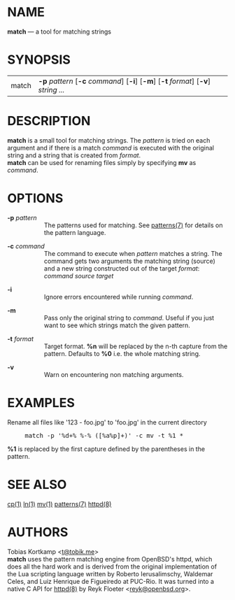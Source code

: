 <div class="mandoc">
<div class="section">
<h1 id="x4e414d45">NAME</h1> <b class="name">match</b> &#8212; <span class="desc">a tool for matching strings</span></div>
<div class="section">
<h1 id="x53594e4f50534953">SYNOPSIS</h1><table class="synopsis">
<col style="width: 5.00ex;"/>
<col/>
<tbody>
<tr>
<td>
match</td>
<td>
<b class="flag">-p</b> <i class="arg">pattern</i> [<span class="opt"><b class="flag">-c</b> <i class="arg">command</i></span>] [<span class="opt"><b class="flag">-i</b></span>] [<span class="opt"><b class="flag">-m</b></span>] [<span class="opt"><b class="flag">-t</b> <i class="arg">format</i></span>] [<span class="opt"><b class="flag">-v</b></span>] <i class="arg">string ...</i></td>
</tr>
</tbody>
</table>
</div>
<div class="section">
<h1 id="x4445534352495054494f4e">DESCRIPTION</h1> <b class="name">match</b> is a small tool for matching strings.  The <i class="arg">pattern</i> is tried on each argument and if there is a match <i class="arg">command</i> is executed with the original string and a string that is created from <i class="arg">format</i>.<div class="spacer">
</div>
<b class="name">match</b> can be used for renaming files simply by specifying  <b>mv</b> as <i class="arg">command</i>.</div>
<div class="section">
<h1 id="x4f5054494f4e53">OPTIONS</h1><dl style="margin-top: 0.00em;margin-bottom: 0.00em;" class="list list-tag">
<dt class="list-tag" style="margin-top: 1.00em;">
<b class="flag">-p</b> <i class="arg">pattern</i></dt>
<dd class="list-tag" style="margin-left: 11.00ex;">
The patterns used for matching.  See <a class="link-man" href="http://www.openbsd.org/cgi-bin/man.cgi/OpenBSD-current/man7/patterns.7?query=patterns&amp;sec=7">patterns(7)</a> for details on the pattern language.</dd>
<dt class="list-tag" style="margin-top: 1.00em;">
<b class="flag">-c</b> <i class="arg">command</i></dt>
<dd class="list-tag" style="margin-left: 11.00ex;">
The command to execute when <i class="arg">pattern</i> matches a string.  The command gets two arguments the matching string (source) and a new string constructed out of the target <i class="arg">format</i>:<div class="spacer">
</div>
<i class="arg">command</i> <i class="arg">source</i> <i class="arg">target</i></dd>
<dt class="list-tag" style="margin-top: 1.00em;">
<b class="flag">-i</b></dt>
<dd class="list-tag" style="margin-left: 11.00ex;">
Ignore errors encountered while running <i class="arg">command</i>.</dd>
<dt class="list-tag" style="margin-top: 1.00em;">
<b class="flag">-m</b></dt>
<dd class="list-tag" style="margin-left: 11.00ex;">
Pass only the original string to <i class="arg">command</i>. Useful if you just want to see which strings match the given pattern.</dd>
<dt class="list-tag" style="margin-top: 1.00em;">
<b class="flag">-t</b> <i class="arg">format</i></dt>
<dd class="list-tag" style="margin-left: 11.00ex;">
Target format.  <b>%n</b> will be replaced by the n-th capture from the pattern.  Defaults to  <b>%0</b> i.e. the whole matching string.</dd>
<dt class="list-tag" style="margin-top: 1.00em;">
<b class="flag">-v</b></dt>
<dd class="list-tag" style="margin-left: 11.00ex;">
Warn on encountering non matching arguments.</dd>
</dl>
</div>
<div class="section">
<h1 id="x4558414d504c4553">EXAMPLES</h1> Rename all files like '123 - foo.jpg' to 'foo.jpg' in the current directory<div class="spacer">
</div>
<pre style="margin-left: 5.00ex;" class="lit display">
match -p '%d+% %-% ([%a%p]+)' -c mv -t %1 *</pre>
<div class="spacer">
</div>
<b>%1</b> is replaced by the first capture defined by the parentheses in the pattern.</div>
<div class="section">
<h1 id="x53454520414c534f">SEE ALSO</h1> <a class="link-man" href="http://www.openbsd.org/cgi-bin/man.cgi/OpenBSD-current/man1/cp.1?query=cp&amp;sec=1">cp(1)</a> <a class="link-man" href="http://www.openbsd.org/cgi-bin/man.cgi/OpenBSD-current/man1/ln.1?query=ln&amp;sec=1">ln(1)</a> <a class="link-man" href="http://www.openbsd.org/cgi-bin/man.cgi/OpenBSD-current/man1/mv.1?query=mv&amp;sec=1">mv(1)</a> <a class="link-man" href="http://www.openbsd.org/cgi-bin/man.cgi/OpenBSD-current/man7/patterns.7?query=patterns&amp;sec=7">patterns(7)</a> <a class="link-man" href="http://www.openbsd.org/cgi-bin/man.cgi/OpenBSD-current/man8/httpd.8?query=httpd&amp;sec=8">httpd(8)</a></div>
<div class="section">
<h1 id="x415554484f5253">AUTHORS</h1> <span class="author">Tobias Kortkamp</span> &lt;<a class="link-mail" href="mailto:t@tobik.me">t@tobik.me</a>&gt;<div class="spacer">
</div>
<b class="name">match</b> uses the pattern matching engine from OpenBSD's httpd, which does all the hard work and is derived from the original implementation of the Lua scripting language written by <span class="author">Roberto Ierusalimschy</span>, <span class="author">Waldemar Celes</span>, and <span class="author">Luiz Henrique de Figueiredo</span> at PUC-Rio. It was turned into a native C API for <a class="link-man" href="http://www.openbsd.org/cgi-bin/man.cgi/OpenBSD-current/man8/httpd.8?query=httpd&amp;sec=8">httpd(8)</a> by <span class="author">Reyk Floeter</span> &lt;<a class="link-mail" href="mailto:reyk@openbsd.org">reyk@openbsd.org</a>&gt;.</div>
</div>

